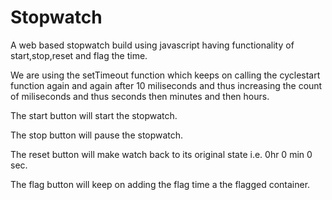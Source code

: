 # Stopwatch

A web based stopwatch build using javascript having functionality of start,stop,reset and flag the time.

We are using the setTimeout function which keeps on calling the cyclestart function again and again after 10 miliseconds and thus increasing the count of miliseconds and thus seconds then minutes and then hours.

The start button will start the stopwatch.

The stop button will pause the stopwatch.

The reset button will make watch back to its original state i.e. 0hr 0 min 0 sec.

The flag button will keep on adding the flag time a the flagged container.
